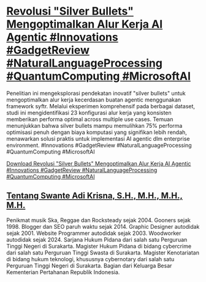# [Revolusi &quot;Silver Bullets&quot; Mengoptimalkan Alur Kerja AI Agentic #Innovations #GadgetReview #NaturalLanguageProcessing #QuantumComputing #MicrosoftAI](https://swanteadikrisna.com/ai/website/62/revolusi-silver-bullets-optimalisasi-ai-agentic-workflow/)

Penelitian ini mengeksplorasi pendekatan inovatif "silver bullets" untuk mengoptimalkan alur kerja kecerdasan buatan agentic menggunakan framework syftr. Melalui eksperimen komprehensif pada berbagai dataset, studi ini mengidentifikasi 23 konfigurasi alur kerja yang konsisten memberikan performa optimal across multiple use cases. Temuan menunjukkan bahwa silver bullets mampu memulihkan 75% performa optimisasi penuh dengan biaya komputasi yang signifikan lebih rendah, menawarkan solusi praktis untuk implementasi AI agentic dlm enterprise environment. #Innovations #GadgetReview #NaturalLanguageProcessing #QuantumComputing #MicrosoftAI 

[Download Revolusi &quot;Silver Bullets&quot; Mengoptimalkan Alur Kerja AI Agentic #Innovations #GadgetReview #NaturalLanguageProcessing #QuantumComputing #MicrosoftAI](https://swanteadikrisna.com/ai/website/62/revolusi-silver-bullets-optimalisasi-ai-agentic-workflow/)


## [Tentang Swante Adi Krisna, S.H., M.H., M.H., M.H.](https://swanteadikrisna.com/)

Penikmat musik Ska, Reggae dan Rocksteady sejak 2004. Gooners sejak 1998. Blogger dan SEO paruh waktu sejak 2014. Graphic Designer autodidak sejak 2001. Website Programmer autodidak sejak 2003. Woodworker autodidak sejak 2024. Sarjana Hukum Pidana dari salah satu Perguruan Tinggi Negeri di Surakarta. Magister Hukum Pidana di bidang cybercrime dari salah satu Perguruan Tinggi Swasta di Surakarta. Magister Kenotariatan di bidang hukum teknologi, khususnya cybernotary dari salah satu Perguruan Tinggi Negeri di Surakarta. Bagian dari Keluarga Besar Kementerian Pertahanan Republik Indonesia.